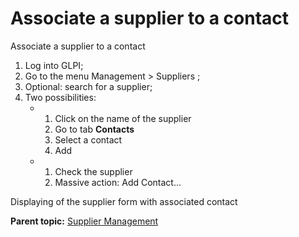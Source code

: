 Associate a supplier to a contact
=================================

Associate a supplier to a contact

1.  Log into GLPI;
2.  Go to the menu Management \> Suppliers ;
3.  Optional: search for a supplier;
4.  Two possibilities:
    -   1.  Click on the name of the supplier
        2.  Go to tab **Contacts**
        3.  Select a contact
        4.  Add

    -   1.  Check the supplier
        2.  Massive action: Add Contact...

Displaying of the supplier form with associated contact

**Parent topic:** [Supplier
Management](../glpi/management_supplier.html "Suppliers are managed via menu Management > Suppliers")
